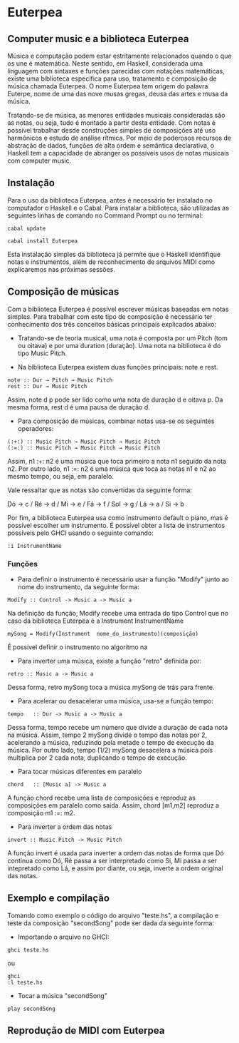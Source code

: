 # Euterpea

## Computer music e a biblioteca Euterpea

  Música e computação podem estar estritamente relacionados quando o que os une é matemática. Neste sentido, em Haskell, considerada uma linguagem com sintaxes e funções parecidas com notações matemáticas, existe uma biblioteca específica para uso, tratamento e composição de música chamada Euterpea. O nome Euterpea tem origem do palavra Euterpe, nome de uma das nove musas gregas, deusa das artes e musa da música. 

  Tratando-se de música, as menores entidades musicais consideradas  são as notas, ou seja, tudo é montado a partir desta entidade. Com notas é possível trabalhar desde construções simples de composições até uso harmônicos e estudo de análise rítmica. Por meio de poderosos recursos de abstração de dados, funções de alta ordem e semântica declarativa, o Haskell tem a capacidade de abranger os possíveis usos de notas musicais com computer music.

## Instalação

  Para o uso da biblioteca Euterpea, antes é necessário ter instalado no computador o Haskell e o Cabal. Para instalar a biblioteca, são utilizadas as seguintes linhas de comando no Command Prompt ou no terminal:

```
cabal update

cabal install Euterpea
```

  Esta instalação simples da biblioteca já permite que o Haskell identifique notas e instrumentos, além de reconhecimento de arquivos MIDI como explicaremos nas próximas sessões.


## Composição de músicas

  Com a biblioteca Euterpea é possível escrever músicas baseadas em notas simples. Para trabalhar com este tipo de composição é necessário ter conhecimento dos três conceitos básicas principais explicados abaixo:

* Tratando-se de teoria musical, uma nota é composta por um Pitch (tom ou oitava) e por uma duration (duração). Uma nota na biblioteca é do tipo Music Pitch.

* Na biblioteca Euterpea existem duas funções principais: note e rest.

```
note :: Dur → Pitch → Music Pitch
rest :: Dur → Music Pitch
```

  Assim, note d p pode ser lido como uma nota de duração d e oitava p. Da mesma forma, rest d é uma pausa de duração d.

* Para composição de músicas, combinar notas usa-se os seguintes operadores:
 ``` 
 (:+:) :: Music Pitch → Music Pitch → Music Pitch
 (:=:) :: Music Pitch → Music Pitch → Music Pitch
 ```
 Assim, n1 :+: n2 é uma música que toca primeiro a nota n1 seguido da nota n2. Por outro lado, n1 :=: n2 é uma música que toca as notas n1 e n2 ao mesmo tempo, ou seja, em paralelo.
 
Vale ressaltar que as notas são convertidas da seguinte forma:

Dó → c  /  Ré → d  /  Mi → e  /  Fá → f  /  Sol → g  /  Lá → a  /  Si → b

  Por fim, a biblioteca Euterpea usa como instrumento default o piano, mas é possível escolher um instrumento. É possível obter a lista de instrumentos possíveis pelo GHCI usando o seguinte comando:

```
:i InstrumentName
 ```
 ### Funções
 
   * Para definir o instrumento é necessário usar a função "Modify" junto ao nome do instrumento, da seguinte forma:
 ```
 Modify :: Control -> Music a -> Music a
 ```
 Na definição da função, Modify recebe uma entrada do tipo Control que no caso da biblioteca Euterpea é a Instrument InstrumentName
  ```
 mySong = Modify(Instrument  nome_do_instrumento)(composição)
  ```
  É possível definir o instrumento no algoritmo na 
  * Para inverter uma música, existe a função "retro" definida por:
  
  ```
  retro :: Music a -> Music a
  ```
  Dessa forma, retro mySong toca a música mySong de trás para frente.
  
  * Para acelerar ou desacelerar uma música, usa-se a função tempo:
  
  ```
  tempo   :: Dur -> Music a -> Music a
  ```
  
 Dessa forma, tempo recebe um número que divide a duração de cada nota na música. Assim, tempo 2 mySong divide o tempo das notas por 2, acelerando a música, reduzindo pela metade o tempo de execução da música. Por outro lado, tempo (1/2) mySong desacelera a música pois multiplica por 2 cada nota, duplicando o tempo de execução. 
 
 * Para tocar músicas diferentes em paralelo
 
 ```
 chord   :: [Music a] -> Music a
 ```
  
A função chord recebe uma lista de composições e reproduz as composições em paralelo como saída. Assim, chord [m1,m2] reproduz a composição m1 :=: m2.

* Para inverter a ordem das notas

```
invert :: Music Pitch -> Music Pitch
```
A função invert é usada para inverter a ordem das notas de forma que Dó continua como Dó, Ré passa a ser interpretado como Si, Mi passa a ser intepretado como Lá, e assim por diante, ou seja, inverte a ordem original das notas. 

 ## Exemplo e compilação
  Tomando como exemplo o código do arquivo "teste.hs", a compilação e teste da composição "secondSong" pode ser dada da seguinte forma:
  
  * Importando o arquivo no GHCI:
  ```
  ghci teste.hs
  ```
  ou 
  ```
  ghci 
  :l teste.hs
  ```
  
  * Tocar a música "secondSong"
  ```
  play secondSong
  ```
  
  ## Reprodução de MIDI com Euterpea
  
  

